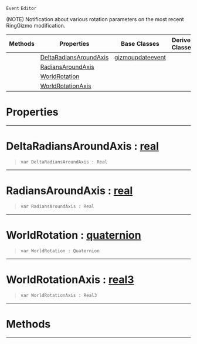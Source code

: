  `Event` `Editor`



(NOTE) Notification about various rotation parameters on the most recent RingGizmo modification.

|Methods|Properties|Base Classes|Derived Classes|
|---|---|---|---|
| |[ DeltaRadiansAroundAxis](https://plasmaengine.github.io/PlasmaDocs/Plasma1/C++/code_reference/class_reference/ringgizmoevent.markdown#deltaradiansaroundaxis-z)|[gizmoupdateevent](https://plasmaengine.github.io/PlasmaDocs/Plasma1/C++/code_reference/class_reference/gizmoupdateevent.markdown)| |
| |[ RadiansAroundAxis](https://plasmaengine.github.io/PlasmaDocs/Plasma1/C++/code_reference/class_reference/ringgizmoevent.markdown#radiansaroundaxis-plasma-e)| | |
| |[ WorldRotation](https://plasmaengine.github.io/PlasmaDocs/Plasma1/C++/code_reference/class_reference/ringgizmoevent.markdown#worldrotation-plasma-engin)| | |
| |[ WorldRotationAxis](https://plasmaengine.github.io/PlasmaDocs/Plasma1/C++/code_reference/class_reference/ringgizmoevent.markdown#worldrotationaxis-plasma-e)| | |


 #  Properties


---  
 #  DeltaRadiansAroundAxis : [real](https://plasmaengine.github.io/PlasmaDocs/Plasma1/C++/code_reference/lightning_base_types/real.markdown)

> 
> ``` lang=cpp, name=Lightning
> var DeltaRadiansAroundAxis : Real


---  
 #  RadiansAroundAxis : [real](https://plasmaengine.github.io/PlasmaDocs/Plasma1/C++/code_reference/lightning_base_types/real.markdown)

> 
> ``` lang=cpp, name=Lightning
> var RadiansAroundAxis : Real


---  
 #  WorldRotation : [quaternion](https://plasmaengine.github.io/PlasmaDocs/Plasma1/C++/code_reference/lightning_base_types/quaternion.markdown)

> 
> ``` lang=cpp, name=Lightning
> var WorldRotation : Quaternion


---  
 #  WorldRotationAxis : [real3](https://plasmaengine.github.io/PlasmaDocs/Plasma1/C++/code_reference/lightning_base_types/real3.markdown)

> 
> ``` lang=cpp, name=Lightning
> var WorldRotationAxis : Real3


---  
 #  Methods


---  
 

 